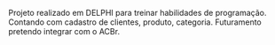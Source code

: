 Projeto realizado em DELPHI para treinar habilidades de programação. Contando com cadastro de clientes, produto, categoria. Futuramento pretendo integrar com o ACBr.

